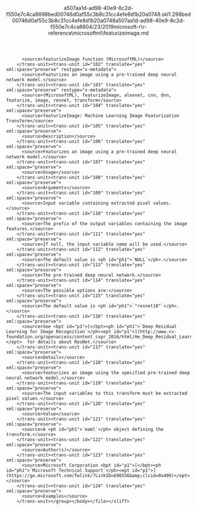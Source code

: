 <?xml version="1.0"?><xliff version="1.2" xmlns="urn:oasis:names:tc:xliff:document:1.2" xmlns:xsi="http://www.w3.org/2001/XMLSchema-instance" xsi:schemaLocation="urn:oasis:names:tc:xliff:document:1.2 xliff-core-1.2-transitional.xsd"><file datatype="xml" original="featurizeimage.md" source-language="en-US" target-language="en-US"><header><tool tool-id="mdxliff" tool-name="mdxliff" tool-version="1.0-1931010" tool-company="Microsoft" /><xliffext:skl_file_name xmlns:xliffext="urn:microsoft:content:schema:xliffextensions">a507aa1d-ad98-40e9-8c2d-f550e7c4ca8698bed00746d0af55c3b8c31cc4efe8d1b20a0748.skl</xliffext:skl_file_name><xliffext:version xmlns:xliffext="urn:microsoft:content:schema:xliffextensions">1.2</xliffext:version><xliffext:ms.openlocfilehash xmlns:xliffext="urn:microsoft:content:schema:xliffextensions">98bed00746d0af55c3b8c31cc4efe8d1b20a0748</xliffext:ms.openlocfilehash><xliffext:ms.sourcegitcommit xmlns:xliffext="urn:microsoft:content:schema:xliffextensions">a507aa1d-ad98-40e9-8c2d-f550e7c4ca86</xliffext:ms.sourcegitcommit><xliffext:ms.lasthandoff xmlns:xliffext="urn:microsoft:content:schema:xliffextensions">04/23/2019</xliffext:ms.lasthandoff><xliffext:ms.openlocfilepath xmlns:xliffext="urn:microsoft:content:schema:xliffextensions">microsoft-r\r-reference\microsoftml\featurizeimage.md</xliffext:ms.openlocfilepath></header><body><group id="content" extype="content"><trans-unit id="101" translate="yes" xml:space="preserve" restype="x-metadata">
          <source>featurizeImage function (MicrosoftML)</source>
        </trans-unit><trans-unit id="102" translate="yes" xml:space="preserve" restype="x-metadata">
          <source>Featurizes an image using a pre-trained deep neural network model.</source>
        </trans-unit><trans-unit id="103" translate="yes" xml:space="preserve" restype="x-metadata">
          <source>(MicrosoftML), featurizeImage, alexnet, cnn, dnn, featurize, image, resnet, transform</source>
        </trans-unit><trans-unit id="104" translate="yes" xml:space="preserve">
          <source>featurizeImage: Machine Learning Image Featurization Transform</source>
        </trans-unit><trans-unit id="105" translate="yes" xml:space="preserve">
          <source>Description</source>
        </trans-unit><trans-unit id="106" translate="yes" xml:space="preserve">
          <source>Featurizes an image using a pre-trained deep neural network model.</source>
        </trans-unit><trans-unit id="107" translate="yes" xml:space="preserve">
          <source>Usage</source>
        </trans-unit><trans-unit id="108" translate="yes" xml:space="preserve">
          <source>Arguments</source>
        </trans-unit><trans-unit id="109" translate="yes" xml:space="preserve">
          <source>Input variable containing extracted pixel values.</source>
        </trans-unit><trans-unit id="110" translate="yes" xml:space="preserve">
          <source>The prefix of the output variables containing the image features.</source>
        </trans-unit><trans-unit id="111" translate="yes" xml:space="preserve">
          <source>If null, the input variable name will be used.</source>
        </trans-unit><trans-unit id="112" translate="yes" xml:space="preserve">
          <source>The default value is <ph id="ph1">`NULL`</ph>.</source>
        </trans-unit><trans-unit id="113" translate="yes" xml:space="preserve">
          <source>The pre-trained deep neural network.</source>
        </trans-unit><trans-unit id="114" translate="yes" xml:space="preserve">
          <source>The possible options are:</source>
        </trans-unit><trans-unit id="115" translate="yes" xml:space="preserve">
          <source>The default value is <ph id="ph1">`"resnet18"`</ph>.</source>
        </trans-unit><trans-unit id="116" translate="yes" xml:space="preserve">
          <source>See <bpt id="p1">[</bpt><ph id="ph1">`Deep Residual Learning for Image Recognition`</ph><ept id="p1">](http://www.cv-foundation.org/openaccess/content_cvpr_2016/html/He_Deep_Residual_Learning_CVPR_2016_paper.html)</ept>  for details about ResNet.</source>
        </trans-unit><trans-unit id="117" translate="yes" xml:space="preserve">
          <source>Details</source>
        </trans-unit><trans-unit id="118" translate="yes" xml:space="preserve">
          <source>featurizes an image using the specified pre-trained deep neural network model.</source>
        </trans-unit><trans-unit id="119" translate="yes" xml:space="preserve">
          <source>The input variables to this transform must be extracted pixel values.</source>
        </trans-unit><trans-unit id="120" translate="yes" xml:space="preserve">
          <source>Value</source>
        </trans-unit><trans-unit id="121" translate="yes" xml:space="preserve">
          <source>A <ph id="ph1">`maml`</ph> object defining the transform.</source>
        </trans-unit><trans-unit id="122" translate="yes" xml:space="preserve">
          <source>Author(s)</source>
        </trans-unit><trans-unit id="123" translate="yes" xml:space="preserve">
          <source>Microsoft Corporation <bpt id="p1">[</bpt><ph id="ph1">`Microsoft Technical Support`</ph><ept id="p1">](https://go.microsoft.com/fwlink/?LinkID=698556&amp;clcid=0x409)</ept></source>
        </trans-unit><trans-unit id="124" translate="yes" xml:space="preserve">
          <source>Examples</source>
        </trans-unit></group></body></file></xliff>